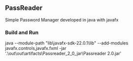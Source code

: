 <h2>PassReader</h2>

Simple Password Manager developed in java with javafx

<h3>Build and Run</h3>

java --module-path "lib\javafx-sdk-22.0.1\lib" --add-modules javafx.controls,javafx.fxml -jar '.\out\out\artifacts\Passreader_2_0_jar\Passreader 2.0.jar'

